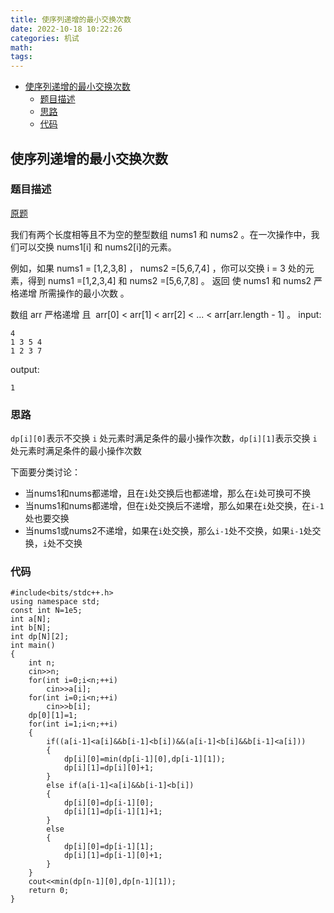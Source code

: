 ```yaml
---
title: 使序列递增的最小交换次数
date: 2022-10-18 10:22:26
categories: 机试
math:
tags:
---
```

<!-- TOC -->

- [使序列递增的最小交换次数](#使序列递增的最小交换次数)
    - [题目描述](#题目描述)
    - [思路](#思路)
    - [代码](#代码)

<!-- /TOC -->
## 使序列递增的最小交换次数
### 题目描述
[原题](https://leetcode.cn/problems/minimum-swaps-to-make-sequences-increasing/)

我们有两个长度相等且不为空的整型数组 nums1 和 nums2 。在一次操作中，我们可以交换 nums1[i] 和 nums2[i]的元素。

例如，如果 nums1 = [1,2,3,8] ， nums2 =[5,6,7,4] ，你可以交换 i = 3 处的元素，得到 nums1 =[1,2,3,4] 和 nums2 =[5,6,7,8] 。
返回 使 nums1 和 nums2 严格递增 所需操作的最小次数 。

数组 arr 严格递增 且  arr[0] < arr[1] < arr[2] < ... < arr[arr.length - 1] 。
input:
```
4
1 3 5 4
1 2 3 7
```
output:
```
1
```
### 思路

`dp[i][0]`表示不交换 `i` 处元素时满足条件的最小操作次数，`dp[i][1]`表示交换 `i` 处元素时满足条件的最小操作次数

下面要分类讨论：

* 当nums1和nums都递增，且在`i`处交换后也都递增，那么在`i`处可换可不换
* 当nums1和nums都递增，但在`i`处交换后不递增，那么如果在`i`处交换，在`i-1`处也要交换
* 当nums1或nums2不递增，如果在`i`处交换，那么`i-1`处不交换，如果`i-1`处交换，`i`处不交换
### 代码
```
#include<bits/stdc++.h>
using namespace std;
const int N=1e5;
int a[N];
int b[N];
int dp[N][2];
int main()
{
	int n;
	cin>>n;
	for(int i=0;i<n;++i)
		cin>>a[i];
	for(int i=0;i<n;++i)
		cin>>b[i];
	dp[0][1]=1;
	for(int i=1;i<n;++i)
	{
		if((a[i-1]<a[i]&&b[i-1]<b[i])&&(a[i-1]<b[i]&&b[i-1]<a[i]))
		{
			dp[i][0]=min(dp[i-1][0],dp[i-1][1]);
			dp[i][1]=dp[i][0]+1;
		}
		else if(a[i-1]<a[i]&&b[i-1]<b[i])
		{
			dp[i][0]=dp[i-1][0];
			dp[i][1]=dp[i-1][1]+1;
		}
		else
		{
			dp[i][0]=dp[i-1][1];
			dp[i][1]=dp[i-1][0]+1;
		}
	}
	cout<<min(dp[n-1][0],dp[n-1][1]);
	return 0;
}
```
